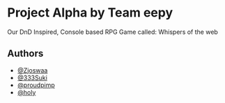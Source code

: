 
# Project Alpha by Team eepy

Our DnD Inspired, Console based RPG Game called: Whispers of the web


## Authors

- [@Zjoswaa](https://github.com/Zjoswaa)
- [@333Suki](https://github.com/333suki)
- [@proudpimp](https://github.com/proudpimp)
- [@holy](https://github.com/TomvGenderen)


